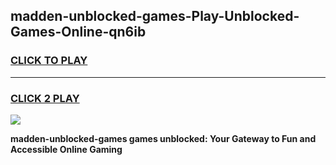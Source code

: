 
## madden-unblocked-games-Play-Unblocked-Games-Online-qn6ib
<h3>
<a href="https://premium76.site?title=madden-unblocked-games&ref=24A">CLICK TO PLAY</a></h3>
<hr>

<h3>
<a href="https://premium76.site?title=madden-unblocked-games&ref=24A">CLICK 2 PLAY</a>
  
</h3>

<a href="https://premium76.site?title=madden-unblocked-games&ref=24A"><img src="https://clearcache.store/games.png"></a>


**madden-unblocked-games games unblocked: Your Gateway to Fun and Accessible Online Gaming**
